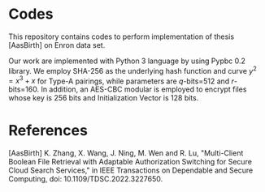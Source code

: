 # Codes
This repository contains codes to perform implementation of thesis [AasBirth] on Enron data set.

Our work are implemented with Python 3 language by using Pypbc 0.2 library. We employ SHA-256 as the underlying hash function and curve $y^2=x^3+x$ for Type-A pairings, while parameters are $q$-bits=512 and $r$-bits=160. In addition, an AES-CBC modular is employed to encrypt files whose key is 256 bits and Initialization Vector is 128 bits.

# References
[AasBirth] K. Zhang, X. Wang, J. Ning, M. Wen and R. Lu, "Multi-Client Boolean File Retrieval with Adaptable Authorization Switching for Secure Cloud Search Services," in IEEE Transactions on Dependable and Secure Computing, doi: 10.1109/TDSC.2022.3227650. 
